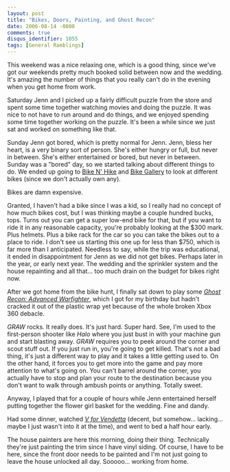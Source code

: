 ```yaml
---
layout: post
title: "Bikes, Doors, Painting, and Ghost Recon"
date: 2006-08-14 -0800
comments: true
disqus_identifier: 1055
tags: [General Ramblings]
---
```

This weekend was a nice relaxing one, which is a good thing, since we've
got our weekends pretty much booked solid between now and the wedding.
It's amazing the number of things that you really can't do in the
evening when you get home from work.

 Saturday Jenn and I picked up a fairly difficult puzzle from the store
and spent some time together watching movies and doing the puzzle. It
was nice to not have to run around and do things, and we enjoyed
spending some time together working on the puzzle. It's been a while
since we just sat and worked on something like that.

 Sunday Jenn got bored, which is pretty normal for Jenn. Jenn, bless her
heart, is a very binary sort of person. She's either hungry or full, but
never in between. She's either entertained or bored, but never in
between. Sunday was a "bored" day, so we started talking about different
things to do. We ended up going to [Bike N' Hike](http://bikenhike.com)
and [Bike Gallery](http://www.bikegallery.com) to look at different
bikes (since we don't actually own any).

 Bikes are damn expensive.

 Granted, I haven't had a bike since I was a kid, so I really had no
concept of how much bikes cost, but I was thinking maybe a couple
hundred bucks, tops. Turns out you can get a super low-end bike for
that, but if you want to ride it in any reasonable capacity, you're
probably looking at the $300 mark. Plus helmets. Plus a bike rack for
the car so you can take the bikes out to a place to ride. I don't see us
starting this one up for less than $750, which is far more than I
anticipated. Needless to say, while the trip was educational, it ended
in disappointment for Jenn as we did not get bikes. Perhaps later in the
year, or early next year. The wedding and the sprinkler system and the
house repainting and all that... too much drain on the budget for bikes
right now.

 After we got home from the bike hunt, I finally sat down to play some
[*Ghost Recon: Advanced
Warfighter*](http://www.amazon.com/exec/obidos/ASIN/B000A0EFJW/mhsvortex),
which I got for my birthday but hadn't cracked it out of the plastic
wrap yet because of the whole broken Xbox 360 debacle.

 *GRAW* rocks. It really does. It's just hard. Super hard. See, I'm used
to the first-person shooter like *Halo* where you just bust in with your
machine gun and start blasting away. *GRAW* requires you to peek around
the corner and scout stuff out. If you just run in, you're going to get
killed. That's not a bad thing, it's just a different way to play and it
takes a little getting used to. On the other hand, it forces you to get
more into the game and pay more attention to what's going on. You can't
barrel around the corner, you actually have to stop and plan your route
to the destination because you don't want to walk through ambush points
or anything. Totally sweet.

 Anyway, I played that for a couple of hours while Jenn entertained
herself putting together the flower girl basket for the wedding. Fine
and dandy.

 Had some dinner, watched [*V for
Vendetta*](http://www.amazon.com/exec/obidos/ASIN/B000FS9FCQ/mhsvortex)
(decent, but somehow... lacking... maybe I just wasn't into it at the
time), and went to bed a half hour early.

 The house painters are here this morning, doing their thing.
Technically they're just painting the trim since I have vinyl siding. Of
course, I have to be here, since the front door needs to be painted and
I'm not just going to leave the house unlocked all day. Sooooo...
working from home.
